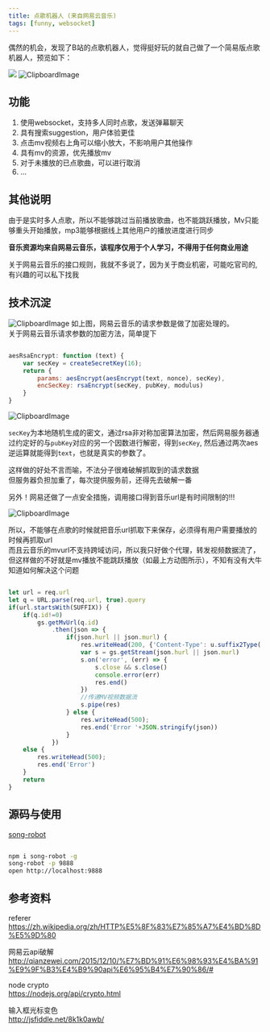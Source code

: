 ```yaml
---
title: 点歌机器人 (来自网易云音乐)
tags: [funny, websocket]
---
```


偶然的机会，发现了B站的点歌机器人，觉得挺好玩的就自己做了一个简易版点歌机器人，预览如下：

![](https://github.com/moyuyc/request-song-robot/blob/master/upload/gif3.gif?raw=true)
![ClipboardImage](/upload/1471705339720.png)
<!--more-->
## 功能

1. 使用websocket，支持多人同时点歌，发送弹幕聊天
2. 具有搜索suggestion，用户体验更佳
3. 点击mv视频右上角可以缩小放大，不影响用户其他操作
4. 具有mv的资源，优先播放mv
5. 对于未播放的已点歌曲，可以进行取消
6. ...

## 其他说明

由于是实时多人点歌，所以不能够跳过当前播放歌曲，也不能跳跃播放，Mv只能够重头开始播放，mp3能够根据线上其他用户的播放进度进行同步

**音乐资源均来自网易云音乐，该程序仅用于个人学习，不得用于任何商业用途**

关于网易云音乐的接口规则，我就不多说了，因为关于商业机密，可能吃官司的,有兴趣的可以私下找我

## 技术沉淀

![ClipboardImage](/upload/1471696540554.png)
如上图，网易云音乐的请求参数是做了加密处理的。  
关于网易云音乐请求参数的加密方法，简单提下
```js

aesRsaEncrypt: function (text) {
    var secKey = createSecretKey(16);
    return {
        params: aesEncrypt(aesEncrypt(text, nonce), secKey),
        encSecKey: rsaEncrypt(secKey, pubKey, modulus)
    }
}
```

![ClipboardImage](/upload/1471697286239.png)

`secKey`为本地随机生成的密文，通过rsa非对称加密算法加密，然后网易服务器通过约定好的与`pubKey`对应的另一个因数进行解密，得到`secKey`, 然后通过两次aes逆运算就能得到`text`，也就是真实的参数了。  

这样做的好处不言而喻，不法分子很难破解抓取到的请求数据  
但服务器负担加重了，每次提供服务前，还得先去破解一番

另外！网易还做了一点安全措施，调用接口得到音乐url是有时间限制的!!!

![ClipboardImage](/upload/1471697765689.png)

所以，不能够在点歌的时候就把音乐url抓取下来保存，必须得有用户需要播放的时候再抓取url  
而且云音乐的mvurl不支持跨域访问，所以我只好做个代理，转发视频数据流了，但这样做的不好就是mv播放不能跳跃播放（如最上方动图所示），不知有没有大牛知道如何解决这个问题

```javascript

let url = req.url
let q = URL.parse(req.url, true).query
if(url.startsWith(SUFFIX)) {
    if(q.id!=0)
        gs.getMvUrl(q.id)
            .then(json => {
                if(json.hurl || json.murl) {
                    res.writeHead(200, {'Content-Type': u.suffix2Type('mp4')});
                    var s = gs.getStream(json.hurl || json.murl)
                    s.on('error', (err) => {
                        s.close && s.close()
                        console.error(err)
                        res.end()
                    })
                    //传递MV视频数据流
                    s.pipe(res)
                } else {
                    res.writeHead(500);
                    res.end('Error '+JSON.stringify(json))
                }
            })
    else {
        res.writeHead(500);
        res.end('Error')
    }
    return
}
```


## 源码与使用

[song-robot](https://github.com/moyuyc/request-song-robot)

```sh

npm i song-robot -g
song-robot -p 9888
open http://localhost:9888
```

## 参考资料

referer
https://zh.wikipedia.org/zh/HTTP%E5%8F%83%E7%85%A7%E4%BD%8D%E5%9D%80

网易云api破解
http://qianzewei.com/2015/12/10/%E7%BD%91%E6%98%93%E4%BA%91%E9%9F%B3%E4%B9%90api%E6%95%B4%E7%90%86/#

node crypto  
https://nodejs.org/api/crypto.html

输入框光标变色  
http://jsfiddle.net/8k1k0awb/

